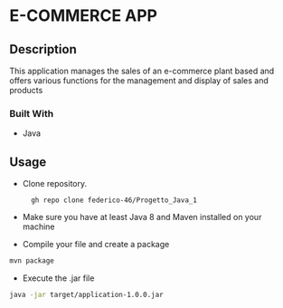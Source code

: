 # E-COMMERCE APP

## Description

This application manages the sales of an e-commerce plant based and offers various functions for the management and display of sales and products

### Built With

- Java

## Usage

- Clone repository.

        gh repo clone federico-46/Progetto_Java_1

- Make sure you have at least Java 8 and Maven installed on your machine
- Compile your file and create a package

```bash
mvn package
```

- Execute the .jar file

```bash
java -jar target/application-1.0.0.jar
```
